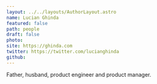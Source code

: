 ```yaml
---
layout: ../../layouts/AuthorLayout.astro
name: Lucian Ghinda
featured: false
path: people
draft: false
photo: 
site: https://ghinda.com
twitter: https://twitter.com/lucianghinda
github: 
---
```


Father, husband, product engineer and product manager.
